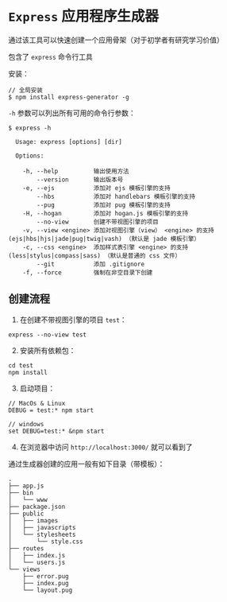 # `Express` 应用程序生成器

通过该工具可以快速创建一个应用骨架（对于初学者有研究学习价值）

包含了 `express` 命令行工具

安装：
```
// 全局安装
$ npm install express-generator -g
```

`-h` 参数可以列出所有可用的命令行参数：
```
$ express -h

  Usage: express [options] [dir]

  Options:

    -h, --help          输出使用方法
        --version       输出版本号
    -e, --ejs           添加对 ejs 模板引擎的支持
        --hbs           添加对 handlebars 模板引擎的支持
        --pug           添加对 pug 模板引擎的支持
    -H, --hogan         添加对 hogan.js 模板引擎的支持
        --no-view       创建不带视图引擎的项目
    -v, --view <engine> 添加对视图引擎（view） <engine> 的支持 (ejs|hbs|hjs|jade|pug|twig|vash) （默认是 jade 模板引擎）
    -c, --css <engine>  添加样式表引擎 <engine> 的支持 (less|stylus|compass|sass) （默认是普通的 css 文件）
        --git           添加 .gitignore
    -f, --force         强制在非空目录下创建
```

## 创建流程
1. 在创建不带视图引擎的项目 `test`：
```
express --no-view test
```

2. 安装所有依赖包：
```
cd test
npm install
```

3. 启动项目：
```
// MacOs & Linux
DEBUG = test:* npm start

// windows
set DEBUG=test:* &npm start
```

4. 在浏览器中访问  `http://localhost:3000/` 就可以看到了


通过生成器创建的应用一般有如下目录（带模板）：
```
.
├── app.js
├── bin
│   └── www
├── package.json
├── public
│   ├── images
│   ├── javascripts
│   └── stylesheets
│       └── style.css
├── routes
│   ├── index.js
│   └── users.js
└── views
    ├── error.pug
    ├── index.pug
    └── layout.pug

```